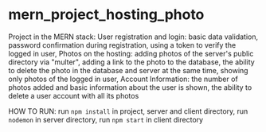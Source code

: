# mern_project_hosting_photo
Project in the MERN stack:
  User registration and login:
    basic data validation,
    password confirmation during registration,
    using a token to verify the logged in user,
  Photos on the hosting:
    adding photos of the server's public directory via "multer",
    adding a link to the photo to the database,
    the ability to delete the photo in the database and server at the same time,
    showing only photos of the logged in user,
  Account Information:
    the number of photos added and basic information about the user is shown,
    the ability to delete a user account with all its photos
    
HOW TO RUN:
  run ```npm install``` in project, server and client directory,
  run ```nodemon``` in server directory,
  run ```npm start``` in client directory
  
